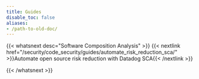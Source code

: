 ```yaml
---
title: Guides
disable_toc: false
aliases:
- /path-to-old-doc/
---
```




{{< whatsnext desc="Software Composition Analysis" >}}
    {{< nextlink href="/security/code_security/guides/automate_risk_reduction_sca/" >}}Automate open source risk reduction with Datadog SCA{{< /nextlink >}}

{{< /whatsnext >}}